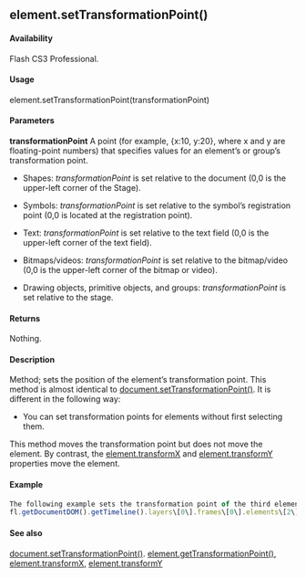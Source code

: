 ## element.setTransformationPoint()

#### Availability

Flash CS3 Professional.

#### Usage

element.setTransformationPoint(transformationPoint)

#### Parameters

**transformationPoint** A point (for example, {x:10, y:20}, where x and y are floating-point numbers) that specifies values for an element’s or group’s transformation point.

-   Shapes: *transformationPoint* is set relative to the document (0,0 is the upper-left corner of the Stage).

-   Symbols: *transformationPoint* is set relative to the symbol’s registration point (0,0 is located at the registration point).

-   Text: *transformationPoint* is set relative to the text field (0,0 is the upper-left corner of the text field).

-   Bitmaps/videos: *transformationPoint* is set relative to the bitmap/video (0,0 is the upper-left corner of the bitmap or video).

-   Drawing objects, primitive objects, and groups: *transformationPoint* is set relative to the stage.

#### Returns

Nothing.

#### Description

Method; sets the position of the element’s transformation point.
This method is almost identical to [document.setTransformationPoint()](#!AdobeDocs/developers-animatesdk-docs/test/Document_object/docu9939.md). It is different in the following way:

-   You can set transformation points for elements without first selecting them.

This method moves the transformation point but does not move the element. By contrast, the
[element.transformX](#!AdobeDocs/developers-animatesdk-docs/test/Element_object/elemen23.md) and [element.transformY](#!AdobeDocs/developers-animatesdk-docs/test/Element_object/elemen24.md) properties move the element.

#### Example

```javascript
The following example sets the transformation point of the third element on the Stage to 100, 200:
fl.getDocumentDOM().getTimeline().layers\[0\].frames\[0\].elements\[2\].setTransformationPoint({x: 100, y:200});

```
#### See also

[document.setTransformationPoint()](#!AdobeDocs/developers-animatesdk-docs/test/Document_object/docu9939.md). [element.getTransformationPoint()](#!AdobeDocs/developers-animatesdk-docs/test/Element_object/element4.md), [element.transformX](#!AdobeDocs/developers-animatesdk-docs/test/Element_object/elemen23.md), [element.transformY](#!AdobeDocs/developers-animatesdk-docs/test/Element_object/elemen24.md)
